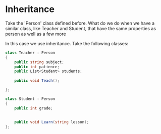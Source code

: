 # Inheritance

Take the 'Person' class defined before. What do we do when we have a similar class,
like Teacher and Student, that have the same properties as person as well as a few more

In this case we use inheritance. Take the following classes:
```C#
class Teacher : Person 
{
    public string subject;
    public int patience;
    public List<Student> students;
    
    public void Teach();

};

class Student : Person 
{
    public int grade;
    
     
    public void Learn(string lesson);
};
```

